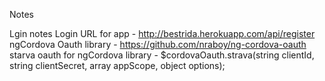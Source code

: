Notes

Lgin notes
  Login URL for app - http://bestrida.herokuapp.com/api/register
  ngCordova Oauth library - https://github.com/nraboy/ng-cordova-oauth
    starva oauth for ngCordova library - $cordovaOauth.strava(string clientId, string clientSecret, array appScope, object options);